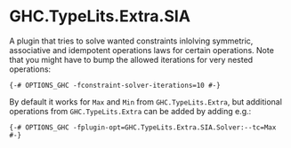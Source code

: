 GHC.TypeLits.Extra.SIA
=====================

A plugin that tries to solve wanted constraints inlolving symmetric, associative
and idempotent operations laws for certain operations. Note that you might have
to bump the allowed iterations for very nested operations:

```
{-# OPTIONS_GHC -fconstraint-solver-iterations=10 #-}

```

By default it works for `Max` and `Min` from `GHC.TypeLits.Extra`, but additional
operations from `GHC.TypeLits.Extra` can be added by adding e.g.:
```
{-# OPTIONS_GHC -fplugin-opt=GHC.TypeLits.Extra.SIA.Solver:--tc=Max #-}

```
